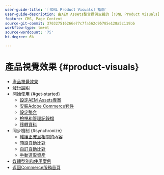 ```yaml
---
user-guide-title: '[!DNL Product Visuals] 指南'
user-guide-description: 由AEM Assets整合提供支援的 [!DNL Product Visuals] 的完整資訊，適用於Adobe Commerce和Magento Open Source管理員以及電子商務行銷人員。
feature: CMS, Page Content
source-git-commit: 370327516266e77c7fa562c95785e128a5c119bb
workflow-type: tm+mt
source-wordcount: '75'
ht-degree: 6%

---
```



# 產品視覺效果 {#product-visuals}

- [產品視覺效果](overview.md)
- [發行說明](release-notes.md)
- 開始使用 {#get-started}
   - [設定AEM Assets專案](get-started/configure-aem.md)
   - [安裝Adobe Commerce套件](get-started/configure-commerce.md)
   - [設定整合](get-started/setup-synchronization.md)
   - [檢視和管理記錄檔](get-started/logs.md)
   - [移轉資料](get-started/migrate-data.md)
- 同步機制 {#synchronize}
   - [維護正確且相關的內容](synchronize/commerce-content.md)
   - [預設自動比對](synchronize/default-match.md)
   - [自訂自動比對](synchronize/custom-match.md)
   - [手動選取資產](synchronize/asset-selector-integration.md)
- [媒體型別和使用案例](manage-assets.md)
- [返回Commerce服務首頁](https://experienceleague.adobe.com/en/docs/commerce/user-guides/home)
